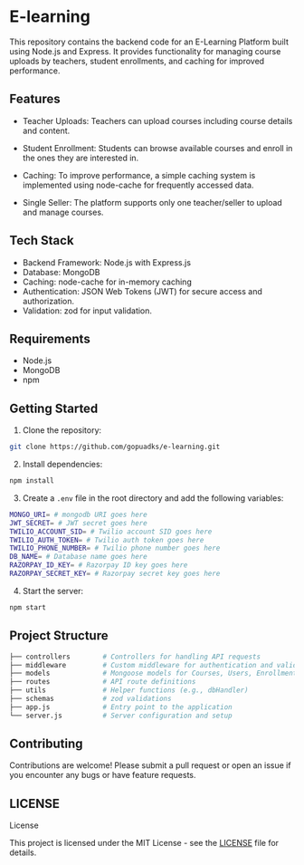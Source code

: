 # E-learning

This repository contains the backend code for an E-Learning Platform built using Node.js and Express. It provides functionality for managing course uploads by teachers, student enrollments, and caching for improved performance.

## Features

- Teacher Uploads: Teachers can upload courses including course details and content.

- Student Enrollment: Students can browse available courses and enroll in the ones they are interested in.

- Caching: To improve performance, a simple caching system is implemented using node-cache for frequently accessed data.

- Single Seller: The platform supports only one teacher/seller to upload and manage courses.

## Tech Stack

- Backend Framework: Node.js with Express.js
- Database: MongoDB
- Caching: node-cache for in-memory caching
- Authentication: JSON Web Tokens (JWT) for secure access and authorization.
- Validation: zod for input validation.

## Requirements

- Node.js
- MongoDB
- npm

## Getting Started

1. Clone the repository:

```bash
git clone https://github.com/gopuadks/e-learning.git
```

2. Install dependencies:

```bash
npm install
```

3. Create a `.env` file in the root directory and add the following variables:

```bash
MONGO_URI= # mongodb URI goes here
JWT_SECRET= # JWT secret goes here
TWILIO_ACCOUNT_SID= # Twilio account SID goes here
TWILIO_AUTH_TOKEN= # Twilio auth token goes here
TWILIO_PHONE_NUMBER= # Twilio phone number goes here
DB_NAME= # Database name goes here
RAZORPAY_ID_KEY= # Razorpay ID key goes here
RAZORPAY_SECRET_KEY= # Razorpay secret key goes here
```

4. Start the server:

```bash
npm start
```

## Project Structure

```bash
├── controllers        # Controllers for handling API requests
├── middleware         # Custom middleware for authentication and validation
├── models             # Mongoose models for Courses, Users, Enrollments
├── routes             # API route definitions
├── utils              # Helper functions (e.g., dbHandler)
├── schemas            # zod validations
├── app.js             # Entry point to the application
└── server.js          # Server configuration and setup
```

## Contributing

Contributions are welcome! Please submit a pull request or open an issue if you encounter any bugs or have feature requests.

## LICENSE

License

This project is licensed under the MIT License - see the [LICENSE](https://github.com/gopaladhikari/e-learning?tab=MIT-1-ov-file) file for details.
